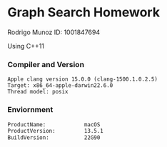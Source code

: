 # Graph Search Homework
Rodrigo Munoz
ID: 1001847694

Using C++11

### Compiler and Version
```
Apple clang version 15.0.0 (clang-1500.1.0.2.5)
Target: x86_64-apple-darwin22.6.0
Thread model: posix
```

### Enviornment
```bash
ProductName:            macOS
ProductVersion:         13.5.1
BuildVersion:           22G90
```
